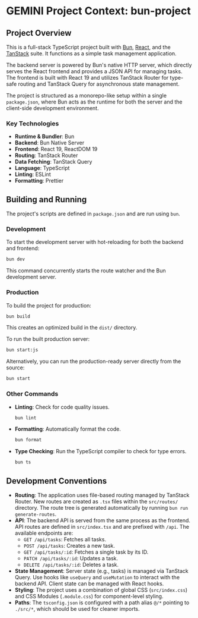 # GEMINI Project Context: bun-project

## Project Overview

This is a full-stack TypeScript project built with [Bun](https://bun.sh), [React](https://react.dev/), and the [TanStack](https://tanstack.com/) suite. It functions as a simple task management application.

The backend server is powered by Bun's native HTTP server, which directly serves the React frontend and provides a JSON API for managing tasks. The frontend is built with React 19 and utilizes TanStack Router for type-safe routing and TanStack Query for asynchronous state management.

The project is structured as a monorepo-like setup within a single `package.json`, where Bun acts as the runtime for both the server and the client-side development environment.

### Key Technologies

- **Runtime & Bundler**: Bun
- **Backend**: Bun Native Server
- **Frontend**: React 19, ReactDOM 19
- **Routing**: TanStack Router
- **Data Fetching**: TanStack Query
- **Language**: TypeScript
- **Linting**: ESLint
- **Formatting**: Prettier

## Building and Running

The project's scripts are defined in `package.json` and are run using `bun`.

### Development

To start the development server with hot-reloading for both the backend and frontend:

```bash
bun dev
```

This command concurrently starts the route watcher and the Bun development server.

### Production

To build the project for production:

```bash
bun build
```

This creates an optimized build in the `dist/` directory.

To run the built production server:

```bash
bun start:js
```

Alternatively, you can run the production-ready server directly from the source:

```bash
bun start
```

### Other Commands

- **Linting**: Check for code quality issues.

  ```bash
  bun lint
  ```

- **Formatting**: Automatically format the code.

  ```bash
  bun format
  ```

- **Type Checking**: Run the TypeScript compiler to check for type errors.
  ```bash
  bun ts
  ```

## Development Conventions

- **Routing**: The application uses file-based routing managed by TanStack Router. New routes are created as `.tsx` files within the `src/routes/` directory. The route tree is generated automatically by running `bun run generate-routes`.
- **API**: The backend API is served from the same process as the frontend. API routes are defined in `src/index.tsx` and are prefixed with `/api`. The available endpoints are:
    - `GET /api/tasks`: Fetches all tasks.
    - `POST /api/tasks`: Creates a new task.
    - `GET /api/tasks/:id`: Fetches a single task by its ID.
    - `PATCH /api/tasks/:id`: Updates a task.
    - `DELETE /api/tasks/:id`: Deletes a task.
- **State Management**: Server state (e.g., tasks) is managed via TanStack Query. Use hooks like `useQuery` and `useMutation` to interact with the backend API. Client state can be managed with React hooks.
- **Styling**: The project uses a combination of global CSS (`src/index.css`) and CSS Modules (`.module.css`) for component-level styling.
- **Paths**: The `tsconfig.json` is configured with a path alias `@/*` pointing to `./src/*`, which should be used for cleaner imports.